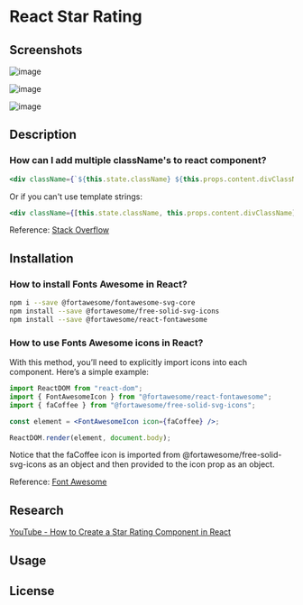 # React Star Rating

## Screenshots

![image](https://github.com/stefanoturcarelli/react-star-rating/assets/67341828/d246cf38-7a66-4708-afff-8d1491232893)

![image](https://github.com/stefanoturcarelli/react-star-rating/assets/67341828/39218f13-dd0b-4b4c-a750-e77c9abf8775)

![image](https://github.com/stefanoturcarelli/react-star-rating/assets/67341828/0c75c35a-4815-4a42-8b00-9b172f57db7d)


## Description

### How can I add multiple className's to react component?

```jsx
<div className={`${this.state.className} ${this.props.content.divClassName}`}>
```

Or if you can't use template strings:

```jsx
<div className={[this.state.className, this.props.content.divClassName].join(" ")}>
```

Reference: [Stack Overflow](https://stackoverflow.com/questions/36772389/how-can-i-add-multiple-classnames-to-react-component#:~:text=6%20Answers,at%2014%3A21)

## Installation

### How to install Fonts Awesome in React?

```bash
npm i --save @fortawesome/fontawesome-svg-core
npm install --save @fortawesome/free-solid-svg-icons
npm install --save @fortawesome/react-fontawesome
```

### How to use Fonts Awesome icons in React?

With this method, you’ll need to explicitly import icons into each component.
Here’s a simple example:

```jsx
import ReactDOM from "react-dom";
import { FontAwesomeIcon } from "@fortawesome/react-fontawesome";
import { faCoffee } from "@fortawesome/free-solid-svg-icons";

const element = <FontAwesomeIcon icon={faCoffee} />;

ReactDOM.render(element, document.body);
```

Notice that the faCoffee icon is imported from @fortawesome/free-solid-svg-icons
as an object and then provided to the icon prop as an object.

Reference: [Font Awesome](https://docs.fontawesome.com/v5/web/use-with/react)

## Research

[YouTube - How to Create a Star Rating Component in React](https://www.youtube.com/watch?v=9sSBMF8K7sY)

## Usage

## License
